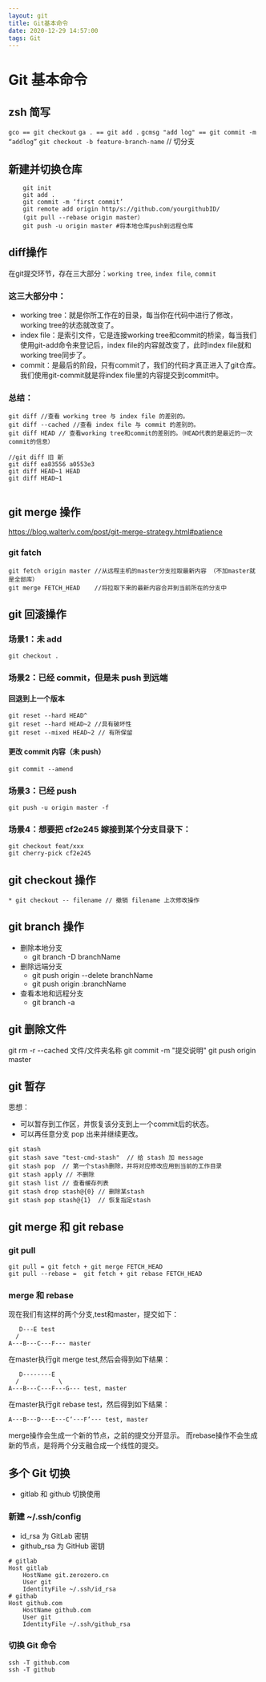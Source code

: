 ```yaml
---
layout: git
title: Git基本命令
date: 2020-12-29 14:57:00
tags: Git
---
```


# Git 基本命令
## zsh 简写

`gco == git checkout`
`ga . == git add .`
`gcmsg "add log" == git commit -m “addlog”`
`git checkout -b feature-branch-name`  // 切分支

## 新建并切换仓库
```
    git init
    git add .
    git commit -m ‘first commit’
    git remote add origin http/s://github.com/yourgithubID/
    (git pull --rebase origin master）
    git push -u origin master #将本地仓库push到远程仓库
```

## diff操作

在git提交环节，存在三大部分：`working tree`, `index file`, `commit`

### 这三大部分中：
* working tree：就是你所工作在的目录，每当你在代码中进行了修改，working tree的状态就改变了。
* index file：是索引文件，它是连接working tree和commit的桥梁，每当我们使用git-add命令来登记后，index file的内容就改变了，此时index file就和working tree同步了。
* commit：是最后的阶段，只有commit了，我们的代码才真正进入了git仓库。我们使用git-commit就是将index file里的内容提交到commit中。

### 总结：

```
git diff //查看 working tree 与 index file 的差别的。
git diff --cached //查看 index file 与 commit 的差别的。
git diff HEAD // 查看working tree和commit的差别的。（HEAD代表的是最近的一次commit的信息）

//git diff 旧 新
git diff ea83556 a0553e3
git diff HEAD~1 HEAD
git diff HEAD~1
    
```

## git merge 操作
https://blog.walterlv.com/post/git-merge-strategy.html#patience

### git fatch

```
git fetch origin master //从远程主机的master分支拉取最新内容 （不加master就是全部库）
git merge FETCH_HEAD    //将拉取下来的最新内容合并到当前所在的分支中

```
## git 回滚操作
### 场景1：未 add

```
git checkout .
```

### 场景2：已经 commit，但是未 push 到远端
#### 回退到上一个版本 

```
git reset --hard HEAD^
git reset --hard HEAD~2 //具有破坏性
git reset --mixed HEAD~2 // 有所保留
```

#### 更改 commit 内容（未 push）
```
git commit --amend
```

### 场景3：已经 push
```
git push -u origin master -f
```

### 场景4：想要把 cf2e245 嫁接到某个分支目录下：

```
git checkout feat/xxx
git cherry-pick cf2e245
```

## git checkout 操作

```
* git checkout -- filename // 撤销 filename 上次修改操作
```

## git branch 操作
* 删除本地分支
    * git branch -D branchName
* 删除远端分支
    * git push origin --delete branchName
    * git push origin :branchName
* 查看本地和远程分支
    * git branch -a
    
## git 删除文件
git rm -r --cached 文件/文件夹名称
git commit -m "提交说明"
git push origin master

## git 暂存
思想：
* 可以暂存到工作区，并恢复该分支到上一个commit后的状态。
* 可以再任意分支 pop 出来并继续更改。

```
git stash
git stash save "test-cmd-stash"  // 给 stash 加 message
git stash pop  // 第一个stash删除，并将对应修改应用到当前的工作目录
git stash apply // 不删除
git stash list // 查看缓存列表
git stash drop stash@{0} // 删除某stash
git stash pop stash@{1}  // 恢复指定stash
```
## git merge 和 git rebase
### git pull

```
git pull = git fetch + git merge FETCH_HEAD 
git pull --rebase =  git fetch + git rebase FETCH_HEAD 
```

### merge 和 rebase
现在我们有这样的两个分支,test和master，提交如下：

```
   D---E test
  /
A---B---C---F--- master
```
在master执行git merge test,然后会得到如下结果：

```
   D--------E
  /           \
A---B---C---F---G--- test, master
```
在master执行git rebase test，然后得到如下结果：

```
A---B---D---E---C‘---F‘--- test, master
```
merge操作会生成一个新的节点，之前的提交分开显示。
而rebase操作不会生成新的节点，是将两个分支融合成一个线性的提交。

## 多个 Git 切换
* gitlab 和 github 切换使用

### 新建 ~/.ssh/config
* id_rsa 为 GitLab 密钥
* github_rsa 为 GitHub 密钥

```
# gitlab
Host gitlab
	HostName git.zerozero.cn
	User git
	IdentityFile ~/.ssh/id_rsa
# githab
Host github.com
	HostName github.com
	User git
	IdentityFile ~/.ssh/github_rsa
```
### 切换 Git 命令
```
ssh -T github.com
ssh -T github
```